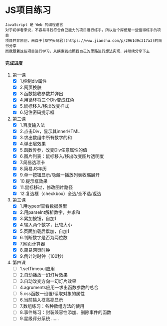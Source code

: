 # JS项目练习
    JavaScript 是 Web 的编程语言  
    对于初学者来说，不容易寻找符合自己能力的项目进行练手，所以这个库便是一些值得练手的项目  
    项目并非原创，来自于[草字头乌君](https://www.jianshu.com/p/2961d9c317a3)的简书分享  
    而我跟着这些项目进行学习，从摸索到按照我自己的思路进行想法实现，并继续分享下去  
#### 完成进度
1. 第一课
    - [x] 1.控制div属性
    - [x] 2.网页换肤
    - [x] 3.函数接收参数并弹出
    - [x] 4.用循环将三个Div变成红色
    - [x] 5.鼠标移入/移出改变样式
    - [x] 6.记住密码提示框
2. 第二课
    - [x] 1.百度输入法
    - [x] 2.点击Div，显示其innerHTML
    - [x] 3.求出数组中所有数字的和
    - [x] 4.弹出层效果
    - [x] 5.函数传参，改变Div任意属性的值
    - [x] 6.图片列表：鼠标移入/移出改变图片透明度
    - [x] 7.简易选项卡
    - [x] 8.简易JS年历
    - [x] 9.单一按钮显示/隐藏一播放列表收缩展开
    - [x] 10.提示框效果
    - [x] 11.鼠标移过，修改图片路径
    - [x] 12.复选框（checkbox）全选/全不选/返选
3. 第三课
    - [x] 1.用typeof查看数据类型
    - [x] 2.用parseInt解析数字，并求和
    - [x] 3.累加按钮，自加1
    - [x] 4.输入两个数字，比较大小
    - [x] 5.页面加载后累加，自加1
    - [x] 6.判断数字是否为两位数
    - [x] 7.网页计算器
    - [x] 8.简易网页时钟
    - [x] 9.倒计时时钟（100秒）
4. 第四课
    - [ ] 1.setTimeout应用
    - [ ] 2.自动播放一幻灯片效果
    - [ ] 3.自动改变方向一幻灯片效果
    - [ ] 4.agruments应用一求出函数参数的总合
    - [ ] 5.css函数一设置/读取对象的属性
    - [ ] 6.当前输入框高亮显示
    - [ ] 7.数组练习：各种数组方法的使用
    - [ ] 8.事件练习：封装兼容性添加、删除事件的函数
    - [ ] 9.星级评分系统
......